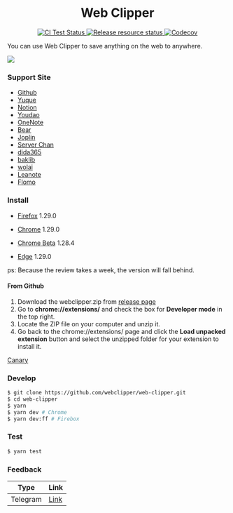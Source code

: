 <h1 align="center">Web Clipper</h1>
<p align="center">
    <a href="https://github.com/webclipper/web-clipper/actions">
      <img src="https://github.com/webclipper/web-clipper/workflows/CI%20Test/badge.svg" alt="CI Test Status">
    </a>
     <a href="https://github.com/webclipper/web-clipper/actions">
      <img src="https://github.com/webclipper/web-clipper/workflows/Release resource/badge.svg" alt="Release resource status">
    </a>
    <a href="https://codecov.io/gh/webclipper/web-clipper">
      <img src="https://img.shields.io/codecov/c/github/webclipper/web-clipper/master.svg?style=flat-square" alt="Codecov">
    </a>
</p>

You can use Web Clipper to save anything on the web to anywhere.

<img src="https://clipper.website/static/image/screenshot.png">

### Support Site

- [Github](https://github.com)
- [Yuque](https://www.yuque.com)
- [Notion](https://www.notion.so/)
- [Youdao](https://note.youdao.com/)
- [OneNote](https://www.onenote.com/)
- [Bear](https://bear.app)
- [Joplin](https://joplinapp.org/)
- [Server Chan](http://sc.ftqq.com/3.version)
- [dida365](https://dida365.com/)
- [baklib](https://www.baklib-free.com/)
- [wolai](https://www.wolai.com/)
- [Leanote](https://github.com/leanote/leanote)
- [Flomo](https://flomoapp.com/)

### Install

- [Firefox](https://addons.mozilla.org/en-US/firefox/addon/universal-web-clipper/) 1.29.0

- [Chrome](https://chrome.google.com/webstore/detail/web-clipper/mhfbofiokmppgdliakminbgdgcmbhbac) 1.29.0

- [Chrome Beta](https://chrome.google.com/webstore/detail/web-clipper/finhmpmkpbacljcdemplngnnjdenihpp?hl=zh-CN&authuser=0) 1.28.4

- [Edge](https://microsoftedge.microsoft.com/addons/detail/opejamnnohhbjflpbhnmdlknhjkfhfdp) 1.29.0

ps: Because the review takes a week, the version will fall behind.

#### From Github

1. Download the webclipper.zip from [release page](https://github.com/webclipper/web-clipper/releases)
2. Go to **chrome://extensions/** and check the box for **Developer mode** in the top right.
3. Locate the ZIP file on your computer and unzip it.
4. Go back to the chrome://extensions/ page and click the **Load unpacked extension** button and select the unzipped folder for your extension to install it.

[Canary](https://github.com/webclipper/web-clipper/releases/tag/canary)

### Develop

```bash
$ git clone https://github.com/webclipper/web-clipper.git
$ cd web-clipper
$ yarn
$ yarn dev # Chrome
$ yarn dev:ff # Firebox
```

### Test

```bash
$ yarn test
```

### Feedback

| Type     | Link                                                 |
| -------- | ---------------------------------------------------- |
| Telegram | [Link](https://t.me/joinchat/HoVttRRUIA6aXASixzoqAw) |
